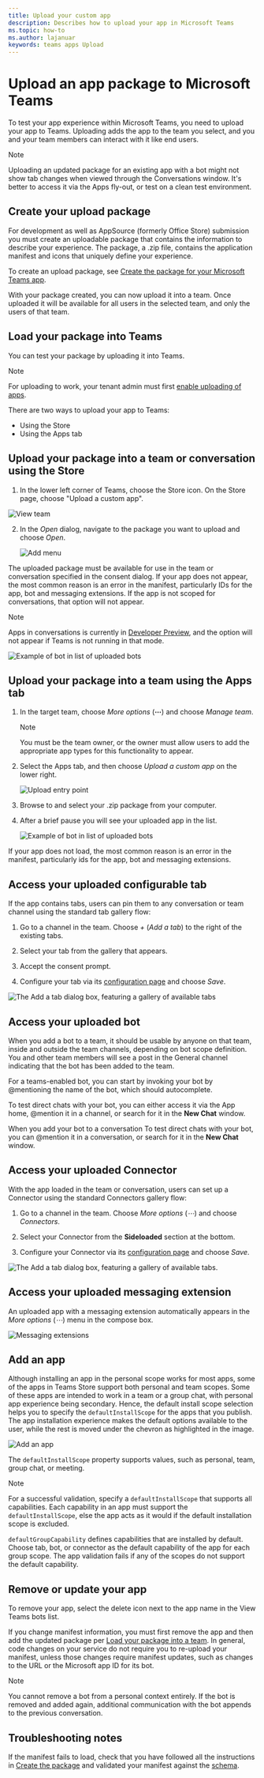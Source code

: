 ```yaml
---
title: Upload your custom app
description: Describes how to upload your app in Microsoft Teams
ms.topic: how-to
ms.author: lajanuar
keywords: teams apps Upload
---
```

# Upload an app package to Microsoft Teams

To test your app experience within Microsoft Teams, you need to upload your app to Teams. Uploading adds the app to the team you select, and you and your team members can interact with it like end users.

> [!NOTE]
> Uploading an updated package for an existing app with a bot might not show tab changes when viewed through the Conversations window. It's better to access it via the Apps fly-out, or test on a clean test environment.

## Create your upload package

For development as well as AppSource (formerly Office Store) submission you must create an uploadable package that contains the information to describe your experience. The package, a .zip file, contains the application manifest and icons that uniquely define your experience.

To create an upload package, see [Create the package for your Microsoft Teams app](../build-and-test/apps-package.md).

With your package created, you can now upload it into a team. Once uploaded it will be available for all users in the selected team, and only the users of that team.

## Load your package into Teams

You can test your package by uploading it into Teams.

> [!NOTE]
> For uploading to work, your tenant admin must first [enable uploading of apps](/microsoftteams/admin-settings).

There are two ways to upload your app to Teams:

* Using the Store
* Using the Apps tab

## Upload your package into a team or conversation using the Store

1. In the lower left corner of Teams, choose the Store icon. On the Store page, choose "Upload a custom app".

  ![View team](../../assets/images/store-upload-a-custom-app2.png)

2. In the *Open* dialog, navigate to the package you want to upload and choose *Open*.

   ![Add menu](../../assets/images/NewappAddmenudropdown.png)

The uploaded package must be available for use in the team or conversation specified in the consent dialog. If your app does not appear, the most common reason is an error in the manifest, particularly IDs for the app, bot and messaging extensions. If the app is not scoped for conversations, that option will not appear.

>[!NOTE]
> Apps in conversations is currently in [Developer Preview](../../resources/dev-preview/developer-preview-intro.md), and the option will not appear if Teams is not running in that mode.

![Example of bot in list of uploaded bots](../../assets/images/botinlist.jpg)

## Upload your package into a team using the Apps tab

1. In the target team, choose *More options* (**&#8943;**) and choose *Manage team*.

   > [!NOTE]
   > You must be the team owner, or the owner must allow users to add the appropriate app types for this functionality to appear.

2. Select the Apps tab, and then choose *Upload a custom app* on the lower right.

   ![Upload entry point](../../assets/images/UploadACustomApp.png)

3. Browse to and select your .zip package from your computer.

4. After a brief pause you will see your uploaded app in the list.

   ![Example of bot in list of uploaded bots](../../assets/images/botinlist.jpg)

If your app does not load, the most common reason is an error in the manifest, particularly ids for the app, bot and messaging extensions.

## Access your uploaded configurable tab

If the app contains tabs, users can pin them to any conversation or team channel using the standard tab gallery flow:

1. Go to a channel in the team. Choose *+* (*Add a tab*) to the right of the existing tabs.

2. Select your tab from the gallery that appears.

3. Accept the consent prompt.

4. Configure your tab via its [configuration page](../../tabs/how-to/create-tab-pages/configuration-page.md) and choose *Save*.

  ![The Add a tab dialog box, featuring a gallery of available tabs](../../assets/images/tab_gallery.png)

## Access your uploaded bot

When you add a bot to a team, it should be usable by anyone on that team, inside and outside the team channels, depending on bot scope definition. You and other team members will see a post in the General channel indicating that the bot has been added to the team.

For a teams-enabled bot, you can start by invoking your bot by @mentioning the name of the bot, which should autocomplete.

To test direct chats with your bot, you can either access it via the App home, @mention it in a channel, or search for it in the **New Chat** window.

When you add your bot to a conversation To test direct chats with your bot, you can @mention it in a conversation, or search for it in the **New Chat** window.

## Access your uploaded Connector

With the app loaded in the team or conversation, users can set up a Connector using the standard Connectors gallery flow:

1. Go to a channel in the team. Choose *More options* (*&#8943;*) and choose *Connectors*.

2. Select your Connector from the **Sideloaded** section at the bottom.

3. Configure your Connector via its [configuration page](../../webhooks-and-connectors/how-to/connectors-creating.md) and choose *Save*.

  ![The Add a tab dialog box, featuring a gallery of available tabs.](../../assets/images/connector_gallery.png)

## Access your uploaded messaging extension

An uploaded app with a messaging extension automatically appears in the *More options* (*&#8943;*) menu in the compose box.

![Messaging extensions](../../assets/images/compose-extensions/cesampleapp.png)

## Add an app

Although installing an app in the personal scope works for most apps, some of the apps in Teams Store support both personal and team scopes.
Some of these apps are intended to work in a team or a group chat, with personal app experience being secondary.
Hence, the default install scope selection helps you to specify the `defaultInstallScope` for the apps that you publish. The app installation experience makes the default options available to the user, while the rest is moved under the chevron as highlighted in the image.

![Add an app](../../assets/images/compose-extensions/addanapp.png)

The `defaultInstallScope` property supports values, such as personal, team, group chat, or meeting.

> [!NOTE]
> For a successful validation, specify a `defaultInstallScope` that supports all capabilities. Each capability in an app must support the `defaultInstallScope`, else the app acts as it would if the default installation scope is excluded.

`defaultGroupCapability` defines capabilities that are installed by default. Choose tab, bot, or connector as the default capability of the app for each group scope. The app validation fails if any of the scopes do not support the default capability.

## Remove or update your app

To remove your app, select the delete icon next to the app name in the View Teams bots list.

If you change manifest information, you must first remove the app and then add the updated package per [Load your package into a team](#load-your-package-into-teams). In general, code changes on your service do not require you to re-upload your manifest, unless those changes require manifest updates, such as changes to the URL or the Microsoft app ID for its bot.

> [!NOTE]
> You cannot remove a bot from a personal context entirely. If the bot is removed and added again, additional communication with the bot appends to the previous conversation.

## Troubleshooting notes

If the manifest fails to load, check that you have followed all the instructions in [Create the package](../../concepts/build-and-test/apps-package.md) and validated your manifest against the [schema](../../resources/schema/manifest-schema.md).
